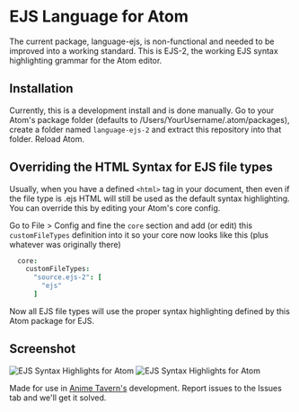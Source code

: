 # EJS Language for Atom

The current package, language-ejs, is non-functional and needed to be improved into a working standard. This is EJS-2, the working EJS syntax highlighting grammar for the Atom editor.

## Installation

Currently, this is a development install and is done manually. Go to your Atom's package folder (defaults to /Users/YourUsername/.atom/packages), create a folder named `language-ejs-2` and extract this repository into that folder. Reload Atom.

## Overriding the HTML Syntax for EJS file types

Usually, when you have a defined `<html>` tag in your document, then even if the file type is .ejs HTML will still be used as the default syntax highlighting. You can override this by editing your Atom's core config.

Go to File > Config and fine the `core` section and add (or edit) this `customFileTypes` definition into it so your core now looks like this (plus whatever was originally there)

```cson
  core:
    customFileTypes:
      "source.ejs-2": [
        "ejs"
      ]
```

Now all EJS file types will use the proper syntax highlighting defined by this Atom package for EJS.

## Screenshot

![EJS Syntax Highlights for Atom](https://i.imgur.com/WywKj8h.png)
![EJS Syntax Highlights for Atom](https://i.imgur.com/L3m4CId.png)

Made for use in [Anime Tavern's](https://animetavern.com) development. Report issues to the Issues tab and we'll get it solved.
